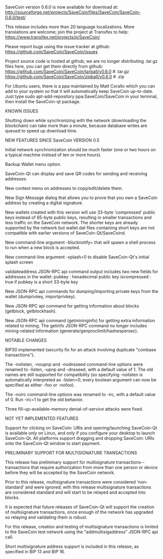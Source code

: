 SaveCoin version 0.6.0 is now available for download at:
http://sourceforge.net/projects/SaveCoin/files/SaveCoin/SaveCoin-0.6.0/test/

This release includes more than 20 language localizations.
More translations are welcome; join the
project at Transifex to help:
https://www.transifex.net/projects/p/SaveCoin/

Please report bugs using the issue tracker at github:
https://github.com/SaveCoin/SaveCoin/issues

Project source code is hosted at github; we are no longer
distributing .tar.gz files here, you can get them
directly from github:
https://github.com/SaveCoin/SaveCoin/tarball/v0.6.0  # .tar.gz
https://github.com/SaveCoin/SaveCoin/zipball/v0.6.0  # .zip

For Ubuntu users, there is a ppa maintained by Matt Corallo which
you can add to your system so that it will automatically keep
SaveCoin up-to-date.  Just type
sudo apt-add-repository ppa:SaveCoin/SaveCoin
in your terminal, then install the SaveCoin-qt package.


KNOWN ISSUES

Shutting down while synchronizing with the network
(downloading the blockchain) can take more than a minute,
because database writes are queued to speed up download
time.


NEW FEATURES SINCE SaveCoin VERSION 0.5

Initial network synchronization should be much faster
(one or two hours on a typical machine instead of ten or more
hours).

Backup Wallet menu option.

SaveCoin-Qt can display and save QR codes for sending
and receiving addresses.

New context menu on addresses to copy/edit/delete them.

New Sign Message dialog that allows you to prove that you
own a SaveCoin address by creating a digital
signature.

New wallets created with this version will
use 33-byte 'compressed' public keys instead of
65-byte public keys, resulting in smaller
transactions and less traffic on the SaveCoin
network. The shorter keys are already supported
by the network but wallet.dat files containing
short keys are not compatible with earlier
versions of SaveCoin-Qt/SaveCoind.

New command-line argument -blocknotify=<command>
that will spawn a shell process to run <command> 
when a new block is accepted.

New command-line argument -splash=0 to disable
SaveCoin-Qt's initial splash screen

validateaddress JSON-RPC api command output includes
two new fields for addresses in the wallet:
pubkey : hexadecimal public key
iscompressed : true if pubkey is a short 33-byte key

New JSON-RPC api commands for dumping/importing
private keys from the wallet (dumprivkey, importprivkey).

New JSON-RPC api command for getting information about
blocks (getblock, getblockhash).

New JSON-RPC api command (getmininginfo) for getting
extra information related to mining. The getinfo
JSON-RPC command no longer includes mining-related
information (generate/genproclimit/hashespersec).



NOTABLE CHANGES

BIP30 implemented (security fix for an attack involving
duplicate "coinbase transactions").

The -nolisten, -noupnp and -nodnsseed command-line
options were renamed to -listen, -upnp and -dnsseed,
with a default value of 1. The old names are still
supported for compatibility (so specifying -nolisten
is automatically interpreted as -listen=0; every
boolean argument can now be specified as either
-foo or -nofoo).

The -noirc command-line options was renamed to
-irc, with a default value of 0. Run -irc=1 to
get the old behavior.

Three fill-up-available-memory denial-of-service
attacks were fixed.


NOT YET IMPLEMENTED FEATURES

Support for clicking on SaveCoin: URIs and
opening/launching SaveCoin-Qt is available only on Linux,
and only if you configure your desktop to launch
SaveCoin-Qt. All platforms support dragging and dropping
SaveCoin: URIs onto the SaveCoin-Qt window to start
payment.


PRELIMINARY SUPPORT FOR MULTISIGNATURE TRANSACTIONS

This release has preliminary support for multisignature
transactions-- transactions that require authorization
from more than one person or device before they
will be accepted by the SaveCoin network.

Prior to this release, multisignature transactions
were considered 'non-standard' and were ignored;
with this release multisignature transactions are
considered standard and will start to be relayed
and accepted into blocks.

It is expected that future releases of SaveCoin-Qt
will support the creation of multisignature transactions,
once enough of the network has upgraded so relaying
and validating them is robust.

For this release, creation and testing of multisignature
transactions is limited to the SaveCoin test network using
the "addmultisigaddress" JSON-RPC api call.

Short multisignature address support is included in this
release, as specified in BIP 13 and BIP 16.
